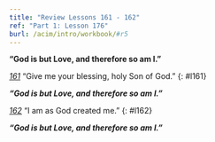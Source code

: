 ```yaml
---
title: "Review Lessons 161 - 162"
ref: "Part 1: Lesson 176"
burl: /acim/intro/workbook/#r5
---
```


**“God is but Love, and therefore so am I.”**

[*161*](/acim/workbook/l161/?r=1) “Give me your blessing, holy Son of God.”
{: #l161}

***“God is but Love, and therefore so am I.”***

[*162*](/acim/workbook/l162/?r=1) “I am as God created me.”
{: #l162}

***“God is but Love, and therefore so am I.”***

